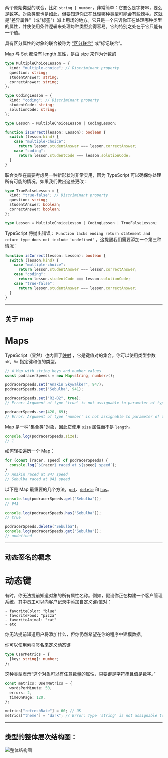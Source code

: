 两个原始类型的联合，比如 `string | number`，非常简单：它要么是字符串，要么是数字。对象类型也是如此，但要知道你正在处理哪种类型可能会有些棘手。这就是"差异属性"（或"标签"）派上用场的地方。它只是一个告诉你正在处理哪种类型的属性，并使使用条件逻辑来处理每种类型变得容易。它的特别之处在于它只能有一个值。

具有区分属性的对象的联合被称为 [“区分联合”](https://www.typescriptlang.org/docs/handbook/typescript-in-5-minutes-func.html#discriminated-unions) 或“标记联合”。

Map 与 Set 都没有 length 属性，是由 size 来作为计数的

```typescript
type MultipleChoiceLesson = {
  kind: "multiple-choice"; // Discriminant property
  question: string;
  studentAnswer: string;
  correctAnswer: string;
};

type CodingLesson = {
  kind: "coding"; // Discriminant property
  studentCode: string;
  solutionCode: string;
};

type Lesson = MultipleChoiceLesson | CodingLesson;

function isCorrect(lesson: Lesson): boolean {
  switch (lesson.kind) {
    case "multiple-choice":
      return lesson.studentAnswer === lesson.correctAnswer;
    case "coding":
      return lesson.studentCode === lesson.solutionCode;
  }
}
```

联合类型在需要考虑另一种新形状时非常实用，因为 TypeScript 可以确保你处理所有可能的情况。如果我们做出这些更改：

```typescript
type TrueFalseLesson = {
  kind: "true-false"; // Discriminant property
  question: string;
  studentAnswer: boolean;
  correctAnswer: boolean;
};

type Lesson = MultipleChoiceLesson | CodingLesson | TrueFalseLesson;
```

TypeScript 将抛出错误： `Function lacks ending return statement and return type does not include 'undefined'` 。这提醒我们需要添加一个第三种情况：

```ts
function isCorrect(lesson: Lesson): boolean {
  switch (lesson.kind) {
    case "multiple-choice":
      return lesson.studentAnswer === lesson.correctAnswer;
    case "coding":
      return lesson.studentCode === lesson.solutionCode;
    case "true-false":
      return lesson.studentAnswer === lesson.correctAnswer;
  }
}
```
---
## 关于 map
# Maps

TypeScript（显然）也内置了[映射](https://developer.mozilla.org/en-US/docs/Web/JavaScript/Reference/Global_Objects/Map) ，它是键值对的集合。你可以使用类型参数 `<K, V>` 指定键和值的类型。

```typescript
// A Map with string keys and number values
const podracerSpeeds = new Map<string, number>();

podracerSpeeds.set("Anakin Skywalker", 947);
podracerSpeeds.set("Sebulba", 941);

podracerSpeeds.set("R2-D2", true);
// Error: Argument of type 'true' is not assignable to parameter of type 'number'

podracerSpeeds.set(420, 69);
// Error: Argument of type 'number' is not assignable to parameter of type 'string'
```

Map 是一种"集合类"对象，因此它使用 `size` 属性而不是 `length`。

```typescript
console.log(podracerSpeeds.size);
// 1
```

如何轻松遍历一个 Map：

```typescript
for (const [racer, speed] of podracerSpeeds) {
  console.log(`${racer} raced at ${speed} speed`);
}
// Anakin raced at 947 speed
// Sebulba raced at 941 speed
```

以下是 Map 最重要的几个方法，[`get`](https://developer.mozilla.org/en-US/docs/Web/JavaScript/Reference/Global_Objects/Map/get)、[`delete`](https://developer.mozilla.org/en-US/docs/Web/JavaScript/Reference/Global_Objects/Map/delete) 和 [`has`](https://developer.mozilla.org/en-US/docs/Web/JavaScript/Reference/Global_Objects/Map/has)。

```typescript
console.log(podracerSpeeds.get("Sebulba"));
// 941

console.log(podracerSpeeds.has("Sebulba"));
// true

podracerSpeeds.delete("Sebulba");
console.log(podracerSpeeds.get("Sebulba"));
// undefined
```
---
## 动态签名的概念

# 动态键

有时，你无法提前知道对象的所有属性名称。例如，假设你正在构建一个客户管理系统，其中员工可以向客户记录中添加自定义键/值对：

```
- favoriteColor: "blue"
- favoriteFood: "pizza"
- favoriteAnimal: "cat"
- etc
```

你无法提前知道用户将添加什么，但你仍然希望在你的程序中建模数据。

你可以使用索引签名来定义动态键 

```typescript
type UserMetrics = {
  [key: string]: number;
};
```

这种类型表示“这个对象可以有任意数量的属性，只要键是字符串且值是数字。”

```ts
const metrics: UserMetrics = {
  wordsPerMinute: 50,
  errors: 2,
  timeOnPage: 120,
};

metrics["refreshRate"] = 60; // OK
metrics["theme"] = "dark"; // Error: Type 'string' is not assignable to type 'number'
```
---
## 类型的整体层次结构图：
![整体结构图](https://storage.googleapis.com/qvault-webapp-dynamic-assets/course_assets/X3YIzJS.png)
